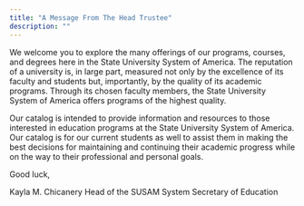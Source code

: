```yaml
---
title: "A Message From The Head Trustee"
description: ""
---
```


We welcome you to explore the many offerings of our programs, courses, and degrees here in the State University System of America. The reputation of a university is, in large part, measured not only by the excellence of its faculty and students but, importantly, by the quality of its academic programs. Through its chosen faculty members, the State University System of America offers programs of the highest quality.

Our catalog is intended to provide information and resources to those interested in education programs at the State University System of America. Our catalog is for our current students as well to assist them in making the best decisions for maintaining and continuing their academic progress while on the way to their professional and personal goals.

Good luck,

Kayla M. Chicanery
Head of the SUSAM System
Secretary of Education
